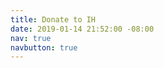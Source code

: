 ```yaml
---
title: Donate to IH
date: 2019-01-14 21:52:00 -08:00
nav: true
navbutton: true
---
```


<script src='https://actionnetwork.org/widgets/v3/fundraising/friend-of-ib?format=js&source=website-widget'></script><div id='can-fundraising-area-friend-of-ib' style='width: 100%'><!-- this div is the target for our HTML insertion --></div>
